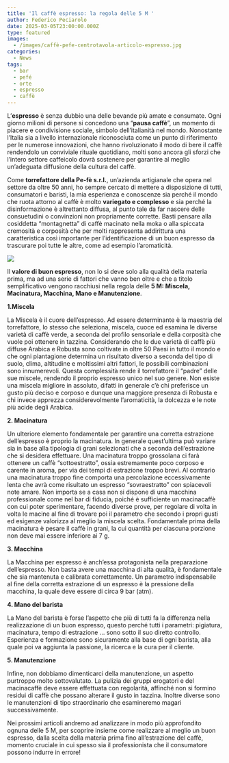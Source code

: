 ```yaml
---
title: 'Il caffè espresso: la regola delle 5 M '
author: Federico Peciarolo
date: 2025-03-05T23:00:00.000Z
type: featured
images:
  - /images/caffè-pefe-centrotavola-articolo-espresso.jpg
categories:
  - News
tags:
  - bar
  - pefé
  - orte
  - espresso
  - caffè
---
```


L’**espresso** è senza dubbio una delle bevande più amate e consumate. Ogni giorno milioni di persone si concedono una “**pausa caffè**”, un momento di piacere e condivisione sociale, simbolo dell’italianità nel mondo. Nonostante l’Italia sia a livello internazionale riconosciuta come un punto di riferimento per le numerose innovazioni, che hanno rivoluzionato il modo di bere il caffè rendendolo un conviviale rituale quotidiano, molti sono ancora gli sforzi che l’intero settore caffeicolo dovrà sostenere per garantire al meglio un’adeguata diffusione della cultura del caffè.

Come **torrefattore della Pe-fè s.r.l.**, un’azienda artigianale che opera nel settore da oltre 50 anni, ho sempre cercato di mettere a disposizione di tutti, consumatori e baristi, la mia esperienza e conoscenze sia perché il mondo che ruota attorno al caffè è molto **variegato e complesso** e sia perché la disinformazione è altrettanto diffusa, al punto tale da far nascere delle consuetudini o convinzioni non propriamente corrette. Basti pensare alla cosiddetta “montagnetta” di caffè macinato nella moka o alla spiccata cremosità e corposità che per molti rappresenta addirittura una caratteristica così importante per l’identificazione di un buon espresso da trascurare poi tutte le altre, come ad esempio l’aromaticità.

![](/images/pefè-caffè-centrotavola.jpg)

Il **valore di buon espresso**, non lo si deve solo alla qualità della materia prima, ma ad una serie di fattori che vanno ben oltre e che a titolo semplificativo vengono racchiusi nella regola delle **5 M: Miscela, Macinatura, Macchina, Mano e Manutenzione**.

**1.Miscela**

La Miscela è il cuore dell’espresso. Ad essere determinante è la maestria del torrefattore, lo stesso che seleziona, miscela, cuoce ed esamina le diverse varietà di caffè verde, a seconda del profilo sensoriale e della corposità che vuole poi ottenere in tazzina. Considerando che le due varietà di caffè più diffuse Arabica e Robusta sono coltivate in oltre 50 Paesi in tutto il mondo e che ogni piantagione determina un risultato diverso a seconda del tipo di suolo, clima, altitudine e moltissimi altri fattori, le possibili combinazioni sono innumerevoli. Questa complessità rende il torrefattore il “padre” delle sue miscele, rendendo il proprio espresso unico nel suo genere. Non esiste una miscela migliore in assoluto, difatti in generale c’è chi preferisce un gusto più deciso e corposo e dunque una maggiore presenza di Robusta e chi invece apprezza considerevolmente l’aromaticità, la dolcezza e le note più acide degli Arabica.

**2. Macinatura**

Un ulteriore elemento fondamentale per garantire una corretta estrazione dell’espresso è proprio la macinatura. In generale quest’ultima può variare sia in base alla tipologia di grani selezionati che a seconda dell’estrazione che si desidera effettuare. Una macinatura troppo grossolana ci farà ottenere un caffè “sottoestratto”, ossia estremamente poco corposo e carente in aroma, per via dei tempi di estrazione troppo brevi. Al contrario una macinatura troppo fine comporta una percolazione eccessivamente lenta che avrà come risultato un espresso “sovraestratto” con spiacevoli note amare. Non importa se a casa non si dispone di una macchina professionale come nel bar di fiducia, poiché è sufficiente un macinacaffè con cui poter sperimentare, facendo diverse prove, per regolare di volta in volta le macine al fine di trovare poi il parametro che secondo i propri gusti ed esigenze valorizza al meglio la miscela scelta. Fondamentale prima della macinatura è pesare il caffè in grani, la cui quantità per ciascuna porzione non deve mai essere inferiore ai 7 g.

**3. Macchina**

La Macchina per espresso è anch’essa protagonista nella preparazione dell’espresso. Non basta avere una macchina di alta qualità, è fondamentale che sia mantenuta e calibrata correttamente. Un parametro indispensabile al fine della corretta estrazione di un espresso è la pressione della macchina, la quale deve essere di circa 9 bar (atm).

**4. Mano del barista**

La Mano del barista è forse l’aspetto che più di tutti fa la differenza nella realizzazione di un buon espresso, questo perché tutti i parametri: pigiatura, macinatura, tempo di estrazione … sono sotto il suo diretto controllo. Esperienza e formazione sono sicuramente alla base di ogni barista, alla quale poi va aggiunta la passione, la ricerca e la cura per il cliente.

**5. Manutenzione**

Infine, non dobbiamo dimenticarci della manutenzione, un aspetto purtroppo molto sottovalutato. La pulizia dei gruppi erogatori e del macinacaffè deve essere effettuata con regolarità, affinché non si formino residui di caffè che possano alterare il gusto in tazzina. Inoltre diverse sono le manutenzioni di tipo straordinario che esamineremo magari successivamente.

Nei prossimi articoli andremo ad analizzare in modo più approfondito ognuna delle 5 M, per scoprire insieme come realizzare al meglio un buon espresso, dalla scelta della materia prima fino all’estrazione del caffè, momento cruciale in cui spesso sia il professionista che il consumatore possono indurre in errore!

